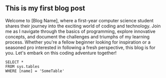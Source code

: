 ## This is my first blog post
Welcome to [Blog Name], where a first-year computer science
student shares their journey into the exciting world of coding 
and technology. Join me as I navigate through the basics of programming,
explore innovative concepts, and document the challenges and triumphs
of my learning process. Whether you're a fellow beginner looking
for inspiration or a seasoned pro interested in following a fresh
perspective, this blog is for you. Let's embark on this coding adventure together!

 ```tsql
 SELECT *
 FROM sys.tables
 WHERE [name] = 'SomeTable'
 ```

